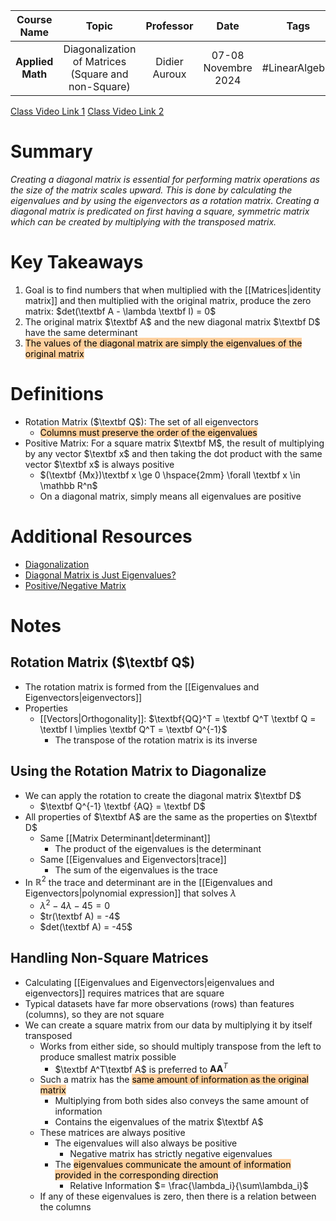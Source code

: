 |   Course Name    |                        Topic                        |   Professor   |        Date         |      Tags      |
| :--------------: | :-------------------------------------------------: | :-----------: | :-----------------: | :------------: |
| **Applied Math** | Diagonalization of Matrices (Square and non-Square) | Didier Auroux | 07-08 Novembre 2024 | #LinearAlgebra |

[Class Video Link 1](https://dstisas-my.sharepoint.com/personal/johnny_najjar_dsti_institute/_layouts/15/stream.aspx?id=%2Fpersonal%2Fjohnny%5Fnajjar%5Fdsti%5Finstitute%2FDocuments%2FRecordings%281%29%2FA24%20%2D%20Common%20Link%20%2D%20DS%2DDE%2DDA%2D20241107%5F095151%2DMeeting%20Recording%201%2Emp4&ga=1&referrer=StreamWebApp%2EWeb&referrerScenario=AddressBarCopied%2Eview%2E85e764e1%2Dbfdb%2D4c9e%2Db851%2D933121f101da)
[Class Video Link 2](https://dstisas-my.sharepoint.com/personal/johnny_najjar_dsti_institute/_layouts/15/stream.aspx?id=%2Fpersonal%2Fjohnny%5Fnajjar%5Fdsti%5Finstitute%2FDocuments%2FRecordings%281%29%2FA24%20%2D%20Common%20Link%20%2D%20DS%2DDE%2DDA%2D20241108%5F095114%2DMeeting%20Recording%2Emp4&ga=1&referrer=StreamWebApp%2EWeb&referrerScenario=AddressBarCopied%2Eview%2E0426196a%2Dabe7%2D4da3%2D9084%2D522791403eab)

# Summary
*Creating a diagonal matrix is essential for performing matrix operations as the size of the matrix scales upward. This is done by calculating the eigenvalues and by using the eigenvectors as a rotation matrix. Creating a diagonal matrix is predicated on first having a square, symmetric matrix which can be created by multiplying with the transposed matrix.*

# Key Takeaways
1. Goal is to find numbers that when multiplied with the [[Matrices|identity matrix]] and then multiplied with the original matrix, produce the zero matrix: $det(\textbf A - \lambda \textbf I) = 0$
2. The original matrix $\textbf A$ and the new diagonal matrix $\textbf D$ have the same determinant
3. <mark style="background: #FFB86CA6;">The values of the diagonal matrix are simply the eigenvalues of the original matrix</mark>

# Definitions
- Rotation Matrix ($\textbf Q$): The set of all eigenvectors
	- <mark style="background: #FFB86CA6;">Columns must preserve the order of the eigenvalues </mark>
- Positive Matrix: For a square matrix $\textbf M$, the result of multiplying by any vector $\textbf x$ and then taking the dot product with the same vector $\textbf x$ is always positive
	- $(\textbf {Mx})\textbf x \ge 0 \hspace{2mm} \forall \textbf x \in \mathbb R^n$
	- On a diagonal matrix, simply means all eigenvalues are positive

# Additional Resources
- [Diagonalization](https://www.youtube.com/watch?v=WTLl03D4TNA&list=PLybg94GvOJ9En46TNCXL2n6SiqRc_iMB8&index=20)
- [Diagonal Matrix is Just Eigenvalues?](https://math.stackexchange.com/questions/1752105/diagonal-matrix-just-eigenvalues#:~:text=Yes.,proper%20multiplicities)
- [Positive/Negative Matrix](https://math.stackexchange.com/questions/2369328/easy-way-to-determine-matrix-positive-negative-definiteness)

# Notes
## Rotation Matrix ($\textbf Q$)
- The rotation matrix is formed from the [[Eigenvalues and Eigenvectors|eigenvectors]]
- Properties
	- [[Vectors|Orthogonality]]: $\textbf{QQ}^T = \textbf Q^T \textbf Q = \textbf I \implies \textbf Q^T = \textbf Q^{-1}$
		- The transpose of the rotation matrix is its inverse
## Using the Rotation Matrix to Diagonalize
- We can apply the rotation to create the diagonal matrix $\textbf D$
	- $\textbf Q^{-1} \textbf {AQ} = \textbf D$
- All properties of $\textbf A$ are the same as the properties on $\textbf D$
	- Same [[Matrix Determinant|determinant]]
		- The product of the eigenvalues is the determinant
	- Same [[Eigenvalues and Eigenvectors|trace]]
		- The sum of the eigenvalues is the trace
- In $\mathbb R^2$ the trace and determinant are in the [[Eigenvalues and Eigenvectors|polynomial expression]] that solves $\lambda$
	- $\lambda^2 - 4\lambda - 45 = 0$
	- $tr(\textbf A) = -4$
	- $det(\textbf A) = -45$
## Handling Non-Square Matrices
- Calculating [[Eigenvalues and Eigenvectors|eigenvalues and eigenvectors]] requires matrices that are square
- Typical datasets have far more observations (rows) than features (columns), so they are not square
- We can create a square matrix from our data by multiplying it by itself transposed
	- Works from either side, so should multiply transpose from the left to produce smallest matrix possible
		- $\textbf A^T\textbf A$ is preferred to $\textbf{AA}^T$
	- Such a matrix has the <mark style="background: #FFB86CA6;">same amount of information as the original matrix</mark>
		- Multiplying from both sides also conveys the same amount of information
		- Contains the eigenvalues of the matrix $\textbf A$
	- These matrices are always positive
		- The eigenvalues will also always be positive
			- Negative matrix has strictly negative eigenvalues
		- The <mark style="background: #FFB86CA6;">eigenvalues communicate the amount of information provided in the corresponding direction</mark>
			- Relative Information $= \frac{\lambda_i}{\sum\lambda_i}$
	- If any of these eigenvalues is zero, then there is a relation between the columns
